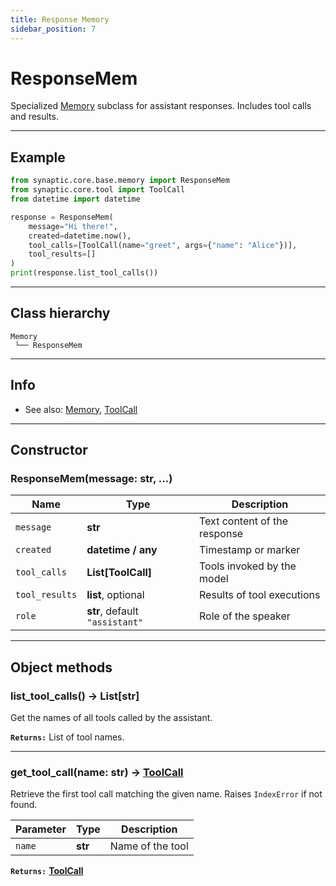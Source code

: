 ```yaml
---
title: Response Memory
sidebar_position: 7
---
```


# ResponseMem

Specialized [Memory](/api/core/base/memory) subclass for assistant responses. Includes tool calls and results.

---

## Example

```python
from synaptic.core.base.memory import ResponseMem
from synaptic.core.tool import ToolCall
from datetime import datetime

response = ResponseMem(
    message="Hi there!",
    created=datetime.now(),
    tool_calls=[ToolCall(name="greet", args={"name": "Alice"})],
    tool_results=[]
)
print(response.list_tool_calls())
```

---

## Class hierarchy

```
Memory
 └── ResponseMem
```

---

## Info

- See also: [Memory](/api/core/base/memory), [ToolCall](/api/core/tool-call)

---

## Constructor

### ResponseMem(message: str, ...)

| Name           | Type                           | Description                  |
| -------------- | ------------------------------ | ---------------------------- |
| `message`      | **str**                        | Text content of the response |
| `created`      | **datetime / any**             | Timestamp or marker          |
| `tool_calls`   | **List[ToolCall]**             | Tools invoked by the model   |
| `tool_results` | **list**, optional             | Results of tool executions   |
| `role`         | **str**, default `"assistant"` | Role of the speaker          |

---

## Object methods

### list_tool_calls() → List\[str\]

Get the names of all tools called by the assistant.

**`Returns:`** List of tool names.

---

### get_tool_call(name: str) → [ToolCall](/api/core/tool-call)

Retrieve the first tool call matching the given name. Raises `IndexError` if not found.

| Parameter | Type    | Description      |
| --------- | ------- | ---------------- |
| `name`    | **str** | Name of the tool |

**`Returns:`** **[ToolCall](/api/core/tool-call)**
